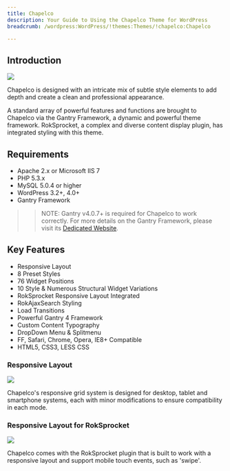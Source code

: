```yaml
---
title: Chapelco
description: Your Guide to Using the Chapelco Theme for WordPress
breadcrumb: /wordpress:WordPress/!themes:Themes/!chapelco:Chapelco

---
```


Introduction
-----

![][theme]

Chapelco is designed with an intricate mix of subtle style elements to add depth and create a clean and professional appearance.

A standard array of powerful features and functions are brought to Chapelco via the Gantry Framework, a dynamic and powerful theme framework. RokSprocket, a complex and diverse content display plugin, has integrated styling with this theme.

Requirements
-----
* Apache 2.x or Microsoft IIS 7
* PHP 5.3.x
* MySQL 5.0.4 or higher
* WordPress 3.2+, 4.0+
* Gantry Framework

>> NOTE: Gantry v4.0.7+ is required for Chapelco to work correctly. For more details on the Gantry Framework, please visit its [Dedicated Website][gantry].

Key Features
-----

* Responsive Layout
* 8 Preset Styles
* 76 Widget Positions
* 10 Style & Numerous Structural Widget Variations
* RokSprocket Responsive Layout Integrated
* RokAjaxSearch Styling
* Load Transitions
* Powerful Gantry 4 Framework
* Custom Content Typography
* DropDown Menu & Splitmenu
* FF, Safari, Chrome, Opera, IE8+ Compatible
* HTML5, CSS3, LESS CSS

### Responsive Layout

![][responsive]

Chapelco's responsive grid system is designed for desktop, tablet and smartphone systems, each with minor modifications to ensure compatibility in each mode.

### Responsive Layout for RokSprocket

![][sprocket]

Chapelco comes with the RokSprocket plugin that is built to work with a responsive layout and support mobile touch events, such as 'swipe'.

[gantry]: http://gantry.org/
[gantry_install]: ../../start/gantry.md
[download]: http://www.rockettheme.com/wordpress-downloads/club/3516-Chapelco
[theme]: assets/chapelco2.jpeg
[responsive]: assets/responsive.jpg
[sprocket]: assets/roksprocket.jpg
[dropdown]: assets/dropdown.jpg